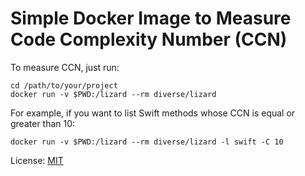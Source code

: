# Simple Docker Image to Measure Code Complexity Number (CCN)

To measure CCN, just run:

```shell
cd /path/to/your/project
docker run -v $PWD:/lizard --rm diverse/lizard
```

For example, if you want to list Swift methods whose CCN is equal or greater than 10:

```shell
docker run -v $PWD:/lizard --rm diverse/lizard -l swift -C 10
```

License: [MIT](https://github.com/diverse-inc/docker-lizard/blob/master/LICENSE)
